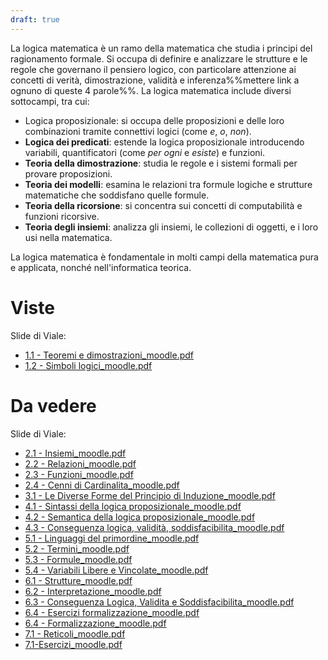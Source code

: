 ```yaml
---
draft: true
---
```

La logica matematica è un ramo della matematica che studia i principi del ragionamento formale. Si occupa di definire e analizzare le strutture e le regole che governano il pensiero logico, con particolare attenzione ai concetti di verità, dimostrazione, validità e inferenza%%mettere link a ognuno di queste 4 parole%%. La logica matematica include diversi sottocampi, tra cui:
- Logica proposizionale: si occupa delle proposizioni e delle loro combinazioni tramite connettivi logici (come *e*, *o*, *non*).
- **Logica dei predicati**: estende la logica proposizionale introducendo variabili, quantificatori (come *per ogni* e *esiste*) e funzioni.
- **Teoria della dimostrazione**: studia le regole e i sistemi formali per provare proposizioni.
- **Teoria dei modelli**: esamina le relazioni tra formule logiche e strutture matematiche che soddisfano quelle formule.
- **Teoria della ricorsione**: si concentra sui concetti di computabilità e funzioni ricorsive.
- **Teoria degli insiemi**: analizza gli insiemi, le collezioni di oggetti, e i loro usi nella matematica.

La logica matematica è fondamentale in molti campi della matematica pura e applicata, nonché nell'informatica teorica.

# Viste

Slide di Viale:
- [1.1 - Teoremi e dimostrazioni_moodle.pdf](https://informatica.i-learn.unito.it/pluginfile.php/417200/mod_folder/content/0/1.1%20-%20Teoremi%20e%20dimostrazioni_moodle.pdf)
- [1.2 - Simboli logici_moodle.pdf](https://informatica.i-learn.unito.it/pluginfile.php/417200/mod_folder/content/0/1.2%20-%20Simboli%20logici_moodle.pdf)

# Da vedere

Slide di Viale:
- [2.1 - Insiemi_moodle.pdf](https://informatica.i-learn.unito.it/pluginfile.php/417200/mod_folder/content/0/2.1%20-%20Insiemi_moodle.pdf)
- [2.2 - Relazioni_moodle.pdf](https://informatica.i-learn.unito.it/pluginfile.php/417200/mod_folder/content/0/2.2%20-%20Relazioni_moodle.pdf)
- [2.3 - Funzioni_moodle.pdf](https://informatica.i-learn.unito.it/pluginfile.php/417200/mod_folder/content/0/2.3%20-%20Funzioni_moodle.pdf)
- [2.4 - Cenni di Cardinalita_moodle.pdf](https://informatica.i-learn.unito.it/pluginfile.php/417200/mod_folder/content/0/2.4%20-%20Cenni%20di%20Cardinalita_moodle.pdf)
- [3.1 - Le Diverse Forme del Principio di Induzione_moodle.pdf](https://informatica.i-learn.unito.it/pluginfile.php/417200/mod_folder/content/0/3.1%20-%20Le%20Diverse%20Forme%20del%20Principio%20di%20Induzione_moodle.pdf)
- [4.1 - Sintassi della logica proposizionale_moodle.pdf](https://informatica.i-learn.unito.it/pluginfile.php/417200/mod_folder/content/0/4.1%20-%20Sintassi%20della%20logica%20proposizionale_moodle.pdf)
- [4.2 - Semantica della logica proposizionale_moodle.pdf](https://informatica.i-learn.unito.it/pluginfile.php/417200/mod_folder/content/0/4.2%20-%20Semantica%20della%20logica%20proposizionale_moodle.pdf)
- [4.3 - Conseguenza logica, validità, soddisfacibilita_moodle.pdf](https://informatica.i-learn.unito.it/pluginfile.php/417200/mod_folder/content/0/4.3%20-%20Conseguenza%20logica%2C%20validita%CC%80%2C%20soddisfacibilita_moodle.pdf)
- [5.1 - Linguaggi del primordine_moodle.pdf](https://informatica.i-learn.unito.it/pluginfile.php/417200/mod_folder/content/0/5.1%20-%20Linguaggi%20del%20primordine_moodle.pdf)
- [5.2 - Termini_moodle.pdf](https://informatica.i-learn.unito.it/pluginfile.php/417200/mod_folder/content/0/5.2%20-%20Termini_moodle.pdf)
- [5.3 - Formule_moodle.pdf](https://informatica.i-learn.unito.it/pluginfile.php/417200/mod_folder/content/0/5.3%20-%20Formule_moodle.pdf)
- [5.4 - Variabili Libere e Vincolate_moodle.pdf](https://informatica.i-learn.unito.it/pluginfile.php/417200/mod_folder/content/0/5.4%20-%20Variabili%20Libere%20e%20Vincolate_moodle.pdf)
- [6.1 - Strutture_moodle.pdf](https://informatica.i-learn.unito.it/pluginfile.php/417200/mod_folder/content/0/6.1%20-%20Strutture_moodle.pdf)
- [6.2 - Interpretazione_moodle.pdf](https://informatica.i-learn.unito.it/pluginfile.php/417200/mod_folder/content/0/6.2%20-%20Interpretazione_moodle.pdf)
- [6.3 - Conseguenza Logica, Validita e Soddisfacibilita_moodle.pdf](https://informatica.i-learn.unito.it/pluginfile.php/417200/mod_folder/content/0/6.3%20-%20Conseguenza%20Logica%2C%20Validita%20e%20Soddisfacibilita_moodle.pdf)
- [6.4 - Esercizi formalizzazione_moodle.pdf](https://informatica.i-learn.unito.it/pluginfile.php/417200/mod_folder/content/0/6.4%20-%20Esercizi%20formalizzazione_moodle.pdf)
- [6.4 - Formalizzazione_moodle.pdf](https://informatica.i-learn.unito.it/pluginfile.php/417200/mod_folder/content/0/6.4%20-%20Formalizzazione_moodle.pdf)
- [7.1 - Reticoli_moodle.pdf](https://informatica.i-learn.unito.it/pluginfile.php/417200/mod_folder/content/0/7.1%20-%20Reticoli_moodle.pdf)
- [7.1-Esercizi_moodle.pdf](https://informatica.i-learn.unito.it/pluginfile.php/417200/mod_folder/content/0/7.1-Esercizi_moodle.pdf)
